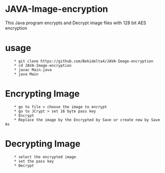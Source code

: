 # JAVA-Image-encryption
This Java program encrypts and Decrypt image files with 128 bit AES encryption


# usage 
        * git clone https://github.com/Bekidelta4/JAVA-Image-encryption
        * cd JAVA-Image-encryption
        * javac Main.java
        * java Main

# Encrypting Image      
        * go to file > choose the image to encrypt
        * go to JCrypt > set 16 byte pass key
        * Encrypt
        * Replace the image by the Encrypted by Save or create new by Save As

# Decrypting Image
        * select the encrypted image
        * set the pass key
        * Decrypt


